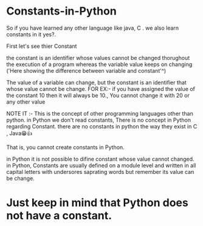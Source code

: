 # Constants-in-Python

So if you have learned any other language like java, C . we also learn constants in it yes?.

First let's see thier Constant

the constant is an identifier whose values cannot be changed thorughout the execution of a program whereas the variable value keeps on changing
('Here showing the difference between variable and constant'^)


The value of a variable can change, but the constant is an identifier that whose value cannot be change.
FOR EX:-
if you have assigned the value of the constant 10 then it will always be 10., You cannot change it with 20 or any other value


NOTE IT :- This is the concept of other programming languages other than python.
in Python we don't read constants, There is no concept in Python regarding Constant.
there are no constants in python the way they exist in C , Java😁👍

That is, you cannot create constants in Python. 

in Python it is not possible to difine constant whose value cannot changed.
in Python, Constants are usually defined on a module level and written in all capital letters with undersores saprating words but remember its value can be change.
# Just keep in mind that Python does not have a constant.
